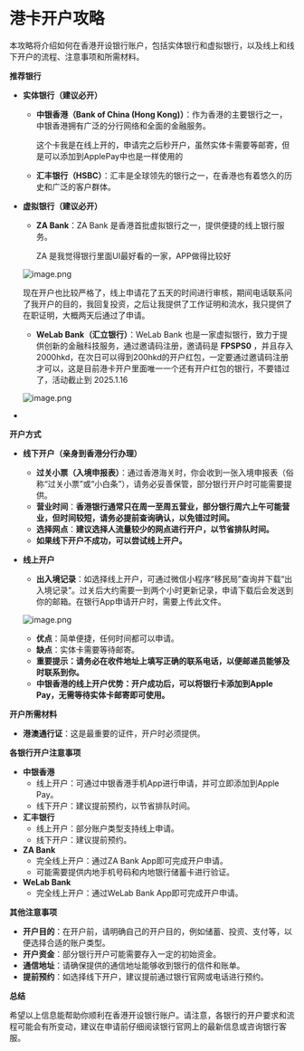 # 港卡开户攻略

本攻略将介绍如何在香港开设银行账户，包括实体银行和虚拟银行，以及线上和线下开户的流程、注意事项和所需材料。

**推荐银行**

- **实体银行（建议必开）**
    - **中银香港（Bank of China (Hong Kong)）**：作为香港的主要银行之一，中银香港拥有广泛的分行网络和全面的金融服务。
        
        这个卡我是在线上开的，申请完之后秒开户，虽然实体卡需要等邮寄，但是可以添加到ApplePay中也是一样使用的
        
    - **汇丰银行（HSBC）**：汇丰是全球领先的银行之一，在香港也有着悠久的历史和广泛的客户群体。
- **虚拟银行（建议必开）**
    - **ZA Bank**：ZA Bank 是香港首批虚拟银行之一，提供便捷的线上银行服务。
        
        ZA 是我觉得银行里面UI最好看的一家，APP做得比较好
        
    
    ![image.png](%E6%B8%AF%E5%8D%A1%E5%BC%80%E6%88%B7%E6%94%BB%E7%95%A5%20137ca4db67c580fb9aa1dee424504320/image.png)
    
    现在开户也比较严格了，线上申请花了五天的时间进行审核，期间电话联系问了我开户的目的，我回复投资，之后让我提供了工作证明和流水，我只提供了在职证明，大概两天后通过了申请。
    
    - **WeLab Bank（汇立银行）**：WeLab Bank 也是一家虚拟银行，致力于提供创新的金融科技服务，通过邀请码注册，邀请码是 **FPSPS0** ，并且存入2000hkd，在次日可以得到200hkd的开户红包，一定要通过邀请码注册才可以，这是目前港卡开户里面唯一一个还有开户红包的银行，不要错过了，活动截止到 2025.1.16
    
    ![image.png](%E6%B8%AF%E5%8D%A1%E5%BC%80%E6%88%B7%E6%94%BB%E7%95%A5%20137ca4db67c580fb9aa1dee424504320/image%201.png)
    
- 

**开户方式**

- **线下开户（亲身到香港分行办理）**
    - **过关小票（入境申报表）**：通过香港海关时，你会收到一张入境申报表（俗称“过关小票”或“小白条”），请务必妥善保管，部分银行开户时可能需要提供。
    - **营业时间**：**香港银行通常只在周一至周五营业，部分银行周六上午可能营业，但时间较短，请务必提前查询确认，以免错过时间。**
    - **选择网点**：**建议选择人流量较少的网点进行开户，以节省排队时间。**
    - **如果线下开户不成功，可以尝试线上开户。**
- **线上开户**
    - **出入境记录**：如选择线上开户，可通过微信小程序“移民局”查询并下载“出入境记录”。过关后大约需要一到两个小时更新记录，申请下载后会发送到你的邮箱。在银行App申请开户时，需要上传此文件。
    
    ![image.png](%E6%B8%AF%E5%8D%A1%E5%BC%80%E6%88%B7%E6%94%BB%E7%95%A5%20137ca4db67c580fb9aa1dee424504320/image%202.png)
    
    - **优点**：简单便捷，任何时间都可以申请。
    - **缺点**：实体卡需要等待邮寄。
    - **重要提示：请务必在收件地址上填写正确的联系电话，以便邮递员能够及时联系到你。**
    - **中银香港的线上开户优势：开户成功后，可以将银行卡添加到Apple Pay，无需等待实体卡邮寄即可使用。**

**开户所需材料**

- **港澳通行证**：这是最重要的证件，开户时必须提供。

**各银行开户注意事项**

- **中银香港**
    - 线上开户：可通过中银香港手机App进行申请，并可立即添加到Apple Pay。
    - 线下开户：建议提前预约，以节省排队时间。
- **汇丰银行**
    - 线上开户：部分账户类型支持线上申请。
    - 线下开户：建议提前预约。
- **ZA Bank**
    - 完全线上开户：通过ZA Bank App即可完成开户申请。
    - 可能需要提供内地手机号码和内地银行储蓄卡进行验证。
- **WeLab Bank**
    - 完全线上开户：通过WeLab Bank App即可完成开户申请。

**其他注意事项**

- **开户目的**：在开户前，请明确自己的开户目的，例如储蓄、投资、支付等，以便选择合适的账户类型。
- **开户资金**：部分银行开户可能需要存入一定的初始资金。
- **通信地址**：请确保提供的通信地址能够收到银行的信件和账单。
- **提前预约**：如选择线下开户，建议提前通过银行官网或电话进行预约。

**总结**

希望以上信息能帮助你顺利在香港开设银行账户。请注意，各银行的开户要求和流程可能会有所变动，建议在申请前仔细阅读银行官网上的最新信息或咨询银行客服。